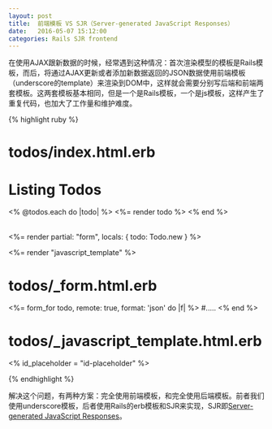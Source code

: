 ```yaml
---
layout: post
title:  前端模板 VS SJR（Server-generated JavaScript Responses）
date:   2016-05-07 15:12:00
categories: Rails SJR frontend
---
```

在使用AJAX跟新数据的时候，经常遇到这种情况：首次渲染模型的模板是Rails模板，而后，将通过AJAX更新或者添加新数据返回的JSON数据使用前端模板（underscore的template）来渲染到DOM中，这样就会需要分别写后端和前端两套模板。这两套模板基本相同，但是一个是Rails模板，一个是js模板，这样产生了重复代码，也加大了工作量和维护难度。

{% highlight ruby %}
  # todos/index.html.erb
  <h1>Listing Todos</h1>

  <table>
    <tbody>
      <% @todos.each do |todo| %>
        <%= render todo %>
      <% end %>
    </tbody>
  </table>

  <%= render partial: "form", locals: { todo: Todo.new } %>

  <%= render "javascript_template" %>

  <script type="text/javascript">
    $(function() {
      var $tbody = $('tbody');

      $("form").on("ajax:success", function(e, data, status, xhr) {
        appendTodo(data);
        resetNewTodoForm();
      });

      function template() {
        return _.template($("#todo-template").html());
      }

      function appendTodo(todo) {
        var html = template()(todo);
        $tbody.append(html);
      }

      function resetNewTodoForm() {
        $("form")[0].reset();
      }
    });
  </script>

  # todos/_form.html.erb
  <%= form_for todo, remote: true, format: 'json' do |f| %>
    #.....
  <% end %>

  # todos/_javascript_template.html.erb
  <% id_placeholder = "id-placeholder" %>
  <script type="text/template" id="todo-template">
    <tr>
      <td>{{ title }}</td>
      <td>{{ status }}</td>
      <td>{{ description }}</td>
      <td><%= link_to 'Show', todo_path(id_placeholder) %></td>
      <td><%= link_to 'Edit', edit_todo_path(id_placeholder) %></td>
      <td><%= link_to 'Destroy', todo_path(id_placeholder), method: :delete, data: { confirm: 'Are you sure?' } %></td>
    </tr>
  </script>

  <script type="text/javascript">
    $(function() {
      configTodoTemplate('<%= id_placeholder %>');

      function configTodoTemplate(idPlaceholder) {
        var re = new RegExp(idPlaceholder, 'g');
        var html = $('#todo-template').html().replace(re, "{{ id }}");
        $("#todo-template").html(html);
      }
    });
  </script>
{% endhighlight %}

解决这个问题，有两种方案：完全使用前端模板，和完全使用后端模板。前者我们使用underscore模板，后者使用Rails的erb模板和SJR来实现，SJR即[Server-generated JavaScript Responses](https://signalvnoise.com/posts/3697-server-generated-javascript-responses)。